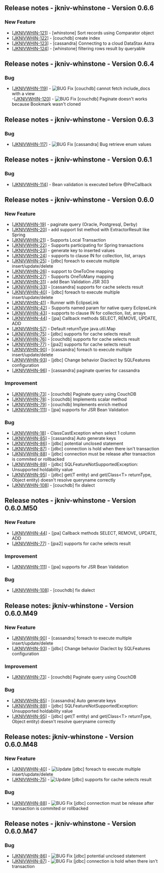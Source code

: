 
## Release notes - jkniv-whinstone - Version 0.6.6
    
### New Feature

<ul>
<li>[<a href='https://jkniv-io.atlassian.net/browse/JKNIVWHIN-121'>JKNIVWHIN-121</a>] - [whinstone] Sort records using Comparator object
</li>
<li>[<a href='https://jkniv-io.atlassian.net/browse/JKNIVWHIN-122'>JKNIVWHIN-122</a>] - [couchdb] create index
</li>
<li>[<a href='https://jkniv-io.atlassian.net/browse/JKNIVWHIN-123'>JKNIVWHIN-123</a>] - [cassandra] Connecting to a cloud DataStax Astra
</li>
<li>[<a href='https://jkniv-io.atlassian.net/browse/JKNIVWHIN-124'>JKNIVWHIN-124</a>] - [whinstone] filtering rows result by queryable
</li>
</ul>


## Release notes - jkniv-whinstone - Version 0.6.4
   
### Bug
   
- [<a href='https://jkniv-io.atlassian.net/browse/JKNIVWHIN-119'>JKNIVWHIN-119</a>] - ![BUG Fix](images/bug_icon.png "BUG Fix") [couchdb] cannot fetch include_docs with a view           
-[<a href='https://jkniv-io.atlassian.net/browse/JKNIVWHIN-120'>JKNIVWHIN-120</a>] -  ![BUG Fix](images/bug_icon.png "BUG Fix") [couchdb] Paginate doesn't works because Bookmark wasn't cloned

## Release notes - jkniv-whinstone - Version 0.6.3

### Bug
- [<a href='https://jkniv-io.atlassian.net/browse/JKNIVWHIN-117'>JKNIVWHIN-117</a>] - ![BUG Fix](images/bug_icon.png "BUG Fix") [cassandra] Bug retrieve enum values 


## Release notes - jkniv-whinstone - Version 0.6.1
                
### Bug

<ul>
 <li>[<a href='https://jkniv-io.atlassian.net/browse/JKNIVWHIN-114'>JKNIVWHIN-114</a>] -         Bean validation is executed before @PreCallback
 </li>
</ul>


## Release notes - jkniv-whinstone - Version 0.6.0
    
### New Feature

<ul>
<li>[<a href='https://jkniv-io.atlassian.net/browse/JKNIVWHIN-19'>JKNIVWHIN-19</a>] -         paginate query (Oracle, Postgresql, Derby)
</li>
<li>[<a href='https://jkniv-io.atlassian.net/browse/JKNIVWHIN-20'>JKNIVWHIN-20</a>] -         add support list method with ExtractorResult like Spring
</li>
<li>[<a href='https://jkniv-io.atlassian.net/browse/JKNIVWHIN-21'>JKNIVWHIN-21</a>] -         Supports Local Transaction
</li>
<li>[<a href='https://jkniv-io.atlassian.net/browse/JKNIVWHIN-22'>JKNIVWHIN-22</a>] -         Supports participating for Spring transactions
</li>
<li>[<a href='https://jkniv-io.atlassian.net/browse/JKNIVWHIN-23'>JKNIVWHIN-23</a>] -         generate key to inserted values
</li>
<li>[<a href='https://jkniv-io.atlassian.net/browse/JKNIVWHIN-24'>JKNIVWHIN-24</a>] -         supports to clause IN for collection, list, arrays
</li>
<li>[<a href='https://jkniv-io.atlassian.net/browse/JKNIVWHIN-25'>JKNIVWHIN-25</a>] -         [jdbc] foreach to execute multiple insert/update/delete
</li>
<li>[<a href='https://jkniv-io.atlassian.net/browse/JKNIVWHIN-26'>JKNIVWHIN-26</a>] -         support to OneToOne mapping 
</li>
<li>[<a href='https://jkniv-io.atlassian.net/browse/JKNIVWHIN-27'>JKNIVWHIN-27</a>] -         Supports OneToMany mapping
</li>
<li>[<a href='https://jkniv-io.atlassian.net/browse/JKNIVWHIN-31'>JKNIVWHIN-31</a>] -         add Bean Validation JSR 303
</li>
<li>[<a href='https://jkniv-io.atlassian.net/browse/JKNIVWHIN-33'>JKNIVWHIN-33</a>] -         [cassandra] supports for cache selects result
</li>
<li>[<a href='https://jkniv-io.atlassian.net/browse/JKNIVWHIN-40'>JKNIVWHIN-40</a>] -         [jdbc] foreach to execute multiple insert/update/delete
</li>
<li>[<a href='https://jkniv-io.atlassian.net/browse/JKNIVWHIN-41'>JKNIVWHIN-41</a>] -         Runner with EclipseLink
</li>
<li>[<a href='https://jkniv-io.atlassian.net/browse/JKNIVWHIN-42'>JKNIVWHIN-42</a>] -         Supports named  param  for native query EclipseLink
</li>
<li>[<a href='https://jkniv-io.atlassian.net/browse/JKNIVWHIN-43'>JKNIVWHIN-43</a>] -         supports to clause IN for collection, list, arrays
</li>
<li>[<a href='https://jkniv-io.atlassian.net/browse/JKNIVWHIN-44'>JKNIVWHIN-44</a>] -         [jpa] Callback methods SELECT, REMOVE, UPDATE, ADD
</li>
<li>[<a href='https://jkniv-io.atlassian.net/browse/JKNIVWHIN-57'>JKNIVWHIN-57</a>] -         Default returnType java.util.Map
</li>
<li>[<a href='https://jkniv-io.atlassian.net/browse/JKNIVWHIN-75'>JKNIVWHIN-75</a>] -         [jdbc] supports for cache selects result
</li>
<li>[<a href='https://jkniv-io.atlassian.net/browse/JKNIVWHIN-76'>JKNIVWHIN-76</a>] -         [couchdb] supports for cache selects result 
</li>
<li>[<a href='https://jkniv-io.atlassian.net/browse/JKNIVWHIN-77'>JKNIVWHIN-77</a>] -         [jpa2] supports for cache selects result 
</li>
<li>[<a href='https://jkniv-io.atlassian.net/browse/JKNIVWHIN-90'>JKNIVWHIN-90</a>] -         [cassandra] foreach to execute multiple insert/update/delete
</li>
<li>[<a href='https://jkniv-io.atlassian.net/browse/JKNIVWHIN-93'>JKNIVWHIN-93</a>] -         [jdbc] Change behavior Diaclect by SQLFeatures configuration
</li>
<li>[<a href='https://jkniv-io.atlassian.net/browse/JKNIVWHIN-96'>JKNIVWHIN-96</a>] -         [cassandra] paginate queries for cassandra
</li>
</ul>
    
### Improvement

<ul>
<li>[<a href='https://jkniv-io.atlassian.net/browse/JKNIVWHIN-73'>JKNIVWHIN-73</a>] -         [couchdb] Paginate query using CouchDB
</li>
<li>[<a href='https://jkniv-io.atlassian.net/browse/JKNIVWHIN-78'>JKNIVWHIN-78</a>] -         [couchdb] Implements scalar method
</li>
<li>[<a href='https://jkniv-io.atlassian.net/browse/JKNIVWHIN-79'>JKNIVWHIN-79</a>] -         [couchdb] Implements enrich method
</li>
<li>[<a href='https://jkniv-io.atlassian.net/browse/JKNIVWHIN-111'>JKNIVWHIN-111</a>] -         [jpa] supports for JSR Bean Validation 
</li>
</ul>
        
### Bug

<ul>
<li>[<a href='https://jkniv-io.atlassian.net/browse/JKNIVWHIN-18'>JKNIVWHIN-18</a>] -         ClassCastException when select 1 column 
</li>
<li>[<a href='https://jkniv-io.atlassian.net/browse/JKNIVWHIN-85'>JKNIVWHIN-85</a>] -         [cassandra] Auto generate keys
</li>
<li>[<a href='https://jkniv-io.atlassian.net/browse/JKNIVWHIN-86'>JKNIVWHIN-86</a>] -         [jdbc] potential unclosed statement
</li>
<li>[<a href='https://jkniv-io.atlassian.net/browse/JKNIVWHIN-87'>JKNIVWHIN-87</a>] -         [jdbc] connection is hold when there isn&#39;t transaction
</li>
<li>[<a href='https://jkniv-io.atlassian.net/browse/JKNIVWHIN-88'>JKNIVWHIN-88</a>] -         [jdbc] connection must be release after transaction is commited or rollbacked
</li>
<li>[<a href='https://jkniv-io.atlassian.net/browse/JKNIVWHIN-89'>JKNIVWHIN-89</a>] -         [jdbc] SQLFeatureNotSupportedException: Unsupported holdability value
</li>
<li>[<a href='https://jkniv-io.atlassian.net/browse/JKNIVWHIN-95'>JKNIVWHIN-95</a>] -         [jdbc] get(T entity) and  get(Class&lt;T&gt; returnType, Object entity) doesn&#39;t resolve queryname correctly
</li>
<li>[<a href='https://jkniv-io.atlassian.net/browse/JKNIVWHIN-108'>JKNIVWHIN-108</a>] -         [couchdb] fix dialect
</li>
</ul>
     
     
## Release notes - jkniv-whinstone - Version 0.6.0.M50
    
### New Feature
<ul>
<li>[<a href='https://jkniv-io.atlassian.net/browse/JKNIVWHIN-44'>JKNIVWHIN-44</a>] -         [jpa] Callback methods SELECT, REMOVE, UPDATE, ADD
</li>
<li>[<a href='https://jkniv-io.atlassian.net/browse/JKNIVWHIN-77'>JKNIVWHIN-77</a>] -         [jpa2] supports for cache selects result 
</li>
</ul>
    
### Improvement
<ul>
<li>[<a href='https://jkniv-io.atlassian.net/browse/JKNIVWHIN-111'>JKNIVWHIN-111</a>] -         [jpa] supports for JSR Bean Validation 
</li>
</ul>
        
### Bug

<ul>
<li>[<a href='https://jkniv-io.atlassian.net/browse/JKNIVWHIN-108'>JKNIVWHIN-108</a>] -         [couchdb] fix dialect
</li>
</ul>



## Release notes: jkniv-whinstone - Version 0.6.0.M49
    
### New Feature

<ul>
 <li>[<a href='https://jkniv-io.atlassian.net/browse/JKNIVWHIN-90'>JKNIVWHIN-90</a>] -         [cassandra] foreach to execute multiple insert/update/delete
 </li>
 <li>[<a href='https://jkniv-io.atlassian.net/browse/JKNIVWHIN-93'>JKNIVWHIN-93</a>] -         [jdbc] Change behavior Diaclect by SQLFeatures configuration
 </li>
</ul>
    
### Improvement

<ul>
 <li>[<a href='https://jkniv-io.atlassian.net/browse/JKNIVWHIN-73'>JKNIVWHIN-73</a>] -         [couchdb] Paginate query using CouchDB
 </li>
</ul>

        
### Bug

<ul>
<li>[<a href='https://jkniv-io.atlassian.net/browse/JKNIVWHIN-85'>JKNIVWHIN-85</a>] -         [cassandra] Auto generate keys
</li>
<li>[<a href='https://jkniv-io.atlassian.net/browse/JKNIVWHIN-89'>JKNIVWHIN-89</a>] -         [jdbc] SQLFeatureNotSupportedException: Unsupported holdability value
</li>
<li>[<a href='https://jkniv-io.atlassian.net/browse/JKNIVWHIN-95'>JKNIVWHIN-95</a>] -         [jdbc] get(T entity) and  get(Class&lt;T&gt; returnType, Object entity) doesn&#39;t resolve queryname correctly
</li>
</ul>
            
            
## Release notes: jkniv-whinstone - Version 0.6.0.M48

    
### New Feature

 - [<a href='https://jkniv-io.atlassian.net/browse/JKNIVWHIN-40'>JKNIVWHIN-40</a>] - ![Update](images/update_icon.png "Update") [jdbc] foreach to execute multiple insert/update/delete
 - [<a href='https://jkniv-io.atlassian.net/browse/JKNIVWHIN-75'>JKNIVWHIN-75</a>] - ![Update](images/update_icon.png "Update") [jdbc] supports for cache selects result

            
### Bug

 - [<a href='https://jkniv-io.atlassian.net/browse/JKNIVWHIN-88'>JKNIVWHIN-88</a>] - ![BUG Fix](images/bug_icon.png "BUG Fix") [jdbc] connection must be release after transaction is commited or rollbacked

## Release notes - jkniv-whinstone - Version 0.6.0.M47

### Bug

 - [<a href='https://jkniv-io.atlassian.net/browse/JKNIVWHIN-86'>JKNIVWHIN-86</a>] - ![BUG Fix](images/bug_icon.png "BUG Fix") [jdbc] potential unclosed statement
 - [<a href='https://jkniv-io.atlassian.net/browse/JKNIVWHIN-87'>JKNIVWHIN-87</a>] - ![BUG Fix](images/bug_icon.png "BUG Fix") [jdbc] connection is hold when there isn&#39;t transaction
